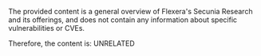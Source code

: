 The provided content is a general overview of Flexera's Secunia Research and its offerings, and does not contain any information about specific vulnerabilities or CVEs.

Therefore, the content is: UNRELATED